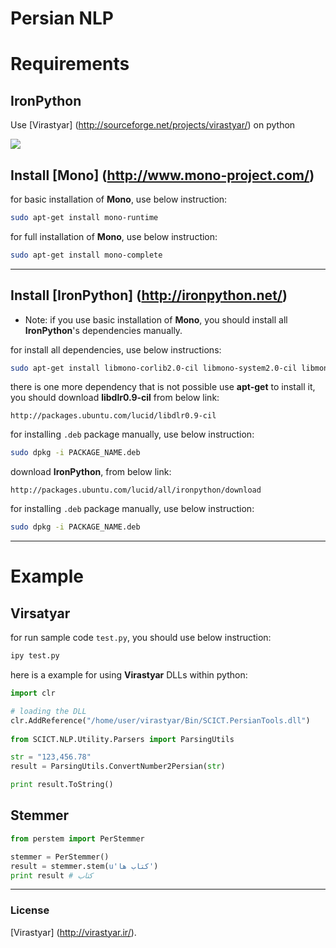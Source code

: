 Persian NLP
===========


# Requirements

## IronPython

Use [Virastyar] (http://sourceforge.net/projects/virastyar/) on python

<img src="http://virastyar.ir/themes/virtheme/images/virastyar.png">

## Install [Mono] (http://www.mono-project.com/‎)

for basic installation of **Mono**, use below instruction:

```bash
sudo apt-get install mono-runtime
```

for full installation of **Mono**, use below instruction:

```bash
sudo apt-get install mono-complete
```

<hr />

## Install [IronPython] (http://ironpython.net/)

* Note: if you use basic installation of **Mono**, you should install all **IronPython**'s dependencies manually.

for install all dependencies, use below instructions:

```bash
sudo apt-get install libmono-corlib2.0-cil libmono-system2.0-cil libmono-system-runtime2.0-cil libmono-winforms2.0-cil libmono-i18n2.0-cil
```

there is one more dependency that is not possible use **apt-get** to install it, you should download **libdlr0.9-cil** from below link:
```
http://packages.ubuntu.com/lucid/libdlr0.9-cil
```

for installing `.deb` package manually, use below instruction:

```bash
sudo dpkg -i PACKAGE_NAME.deb
```

download **IronPython**, from below link:

```
http://packages.ubuntu.com/lucid/all/ironpython/download
```

for installing `.deb` package manually, use below instruction:

```bash
sudo dpkg -i PACKAGE_NAME.deb
```

<hr />

# Example

## Virsatyar

for run sample code `test.py`, you should use below instruction:

```bash
ipy test.py
```

here is a example for using **Virastyar** DLLs within python:

```python
import clr

# loading the DLL
clr.AddReference("/home/user/virastyar/Bin/SCICT.PersianTools.dll")
                                                                                                                                                                                                                                                                                                    
from SCICT.NLP.Utility.Parsers import ParsingUtils

str = "123,456.78"
result = ParsingUtils.ConvertNumber2Persian(str)

print result.ToString()
```

## Stemmer
```python
from perstem import PerStemmer

stemmer = PerStemmer()
result = stemmer.stem(u'کتاب ها')
print result # کتاب
```

<hr />

### License

[Virastyar] (http://virastyar.ir/).
